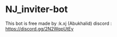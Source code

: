 # NJ_inviter-bot
 This bot is free made by :k.xj (Abukhalid) discord : https://discord.gg/2N2WqpUtEy
